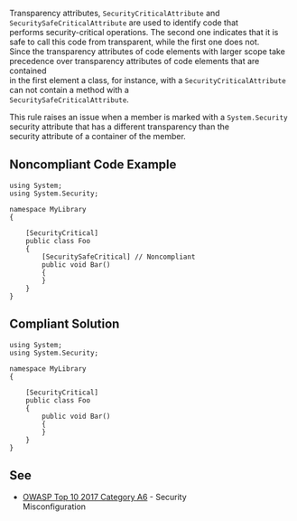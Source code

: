 
Transparency attributes, `SecurityCriticalAttribute` and `SecuritySafeCriticalAttribute` are used to identify code that<br>performs security-critical operations. The second one indicates that it is safe to call this code from transparent, while the first one does not.<br>Since the transparency attributes of code elements with larger scope take precedence over transparency attributes of code elements that are contained<br>in the first element a class, for instance, with a `SecurityCriticalAttribute` can not contain a method with a<br>`SecuritySafeCriticalAttribute`.

This rule raises an issue when a member is marked with a `System.Security` security attribute that has a different transparency than the<br>security attribute of a container of the member.

## Noncompliant Code Example


    using System;
    using System.Security;
    
    namespace MyLibrary
    {
    
        [SecurityCritical]
        public class Foo
        {
            [SecuritySafeCritical] // Noncompliant
            public void Bar()
            {
            }
        }
    }


## Compliant Solution


    using System;
    using System.Security;
    
    namespace MyLibrary
    {
    
        [SecurityCritical]
        public class Foo
        {
            public void Bar()
            {
            }
        }
    }


## See

- [OWASP Top 10 2017 Category A6](https://www.owasp.org/index.php/Top_10-2017_A6-Security_Misconfiguration) - Security<br>  Misconfiguration

